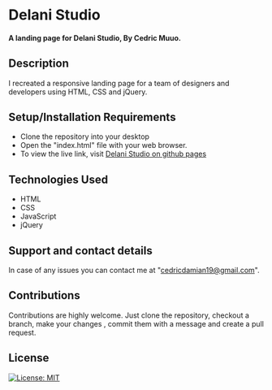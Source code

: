 # Delani Studio
#### A landing page for Delani Studio, By Cedric Muuo.
## Description
I recreated a responsive landing page for a team of designers and developers using HTML, CSS and jQuery.
## Setup/Installation Requirements
* Clone the repository into your desktop
* Open the "index.html" file with your web browser.
* To view the live link, visit [Delani Studio on github pages](https://damian-sketch.github.io/Delani-studio/)

## Technologies Used
* HTML
* CSS
* JavaScript
* jQuery
## Support and contact details
In case of any issues  you can contact me at 
"cedricdamian19@gmail.com".

## Contributions
Contributions are highly welcome. Just clone the repository, checkout a branch, make your changes , commit them with a message and create a pull request.

## License
[![License: MIT](https://img.shields.io/badge/License-MIT-yellow.svg)](https://opensource.org/licenses/MIT)
